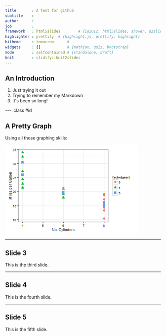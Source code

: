 ```yaml
---
title       : A test for github
subtitle    : 
author      : 
job         : 
framework   : html5slides        # {io2012, html5slides, shower, dzslides, ...}
highlighter : prettify  # {highlight.js, prettify, highlight}
hitheme     : tomorrow      # 
widgets     : []            # {mathjax, quiz, bootstrap}
mode        : selfcontained # {standalone, draft}
knit        : slidify::knit2slides
---
```


## An Introduction

1. Just trying it out
2. Trying to remember my Markdown
3. It's been so long!

--- .class #id 

## A Pretty Graph

Using all those graphing skills:

![plot of chunk unnamed-chunk-1](assets/fig/unnamed-chunk-1.png) 

---

## Slide 3

This is the third slide.

---

## Slide 4

This is the fourth slide.

---

## Slide 5

This is the fifth slide.


